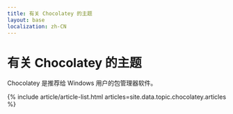 ```yaml
---
title: 有关 Chocolatey 的主题
layout: base
localization: zh-CN
---
```


# 有关 Chocolatey 的主题

Chocolatey 是推荐给 Windows 用户的包管理器软件。

{% include article/article-list.html 
  articles=site.data.topic.chocolatey.articles
%}
